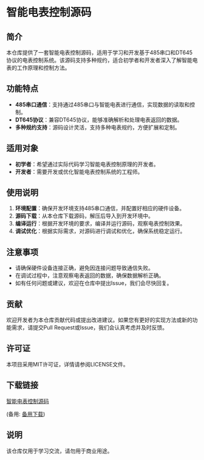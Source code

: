 # 智能电表控制源码

## 简介

本仓库提供了一套智能电表控制源码，适用于学习和开发基于485串口和DT645协议的电表控制系统。该源码支持多种规约，适合初学者和开发者深入了解智能电表的工作原理和控制方法。

## 功能特点

- **485串口通信**：支持通过485串口与智能电表进行通信，实现数据的读取和控制。
- **DT645协议**：兼容DT645协议，能够准确解析和处理电表返回的数据。
- **多种规约支持**：源码设计灵活，支持多种电表规约，方便扩展和定制。

## 适用对象

- **初学者**：希望通过实际代码学习智能电表控制原理的开发者。
- **开发者**：需要开发或优化智能电表控制系统的工程师。

## 使用说明

1. **环境配置**：确保开发环境支持485串口通信，并配置好相应的硬件设备。
2. **源码下载**：从本仓库下载源码，解压后导入到开发环境中。
3. **编译运行**：根据开发环境的要求，编译并运行源码，观察电表控制效果。
4. **调试优化**：根据实际需求，对源码进行调试和优化，确保系统稳定运行。

## 注意事项

- 请确保硬件设备连接正确，避免因连接问题导致通信失败。
- 在调试过程中，注意观察电表返回的数据，确保数据解析正确。
- 如有任何问题或建议，欢迎在仓库中提出Issue，我们会尽快回复。

## 贡献

欢迎开发者为本仓库贡献代码或提出改进建议。如果您有更好的实现方法或新的功能需求，请提交Pull Request或Issue，我们会认真考虑并及时反馈。

## 许可证

本项目采用MIT许可证，详情请参阅LICENSE文件。

## 下载链接
[智能电表控制源码](https://pan.quark.cn/s/9b6aea041407) 

(备用: [备用下载](https://pan.baidu.com/s/1MBqGiuq7JkwpXZAPrqD59g?pwd=1234))

## 说明

该仓库仅用于学习交流，请勿用于商业用途。
